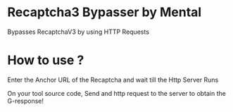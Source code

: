 # Recaptcha3 Bypasser by Mental
Bypasses RecaptchaV3 by using HTTP Requests


# How to use ?

Enter the Anchor URL of the Recaptcha and wait till the Http Server Runs

On your tool source code, Send and http request to the server to obtain the G-response!
